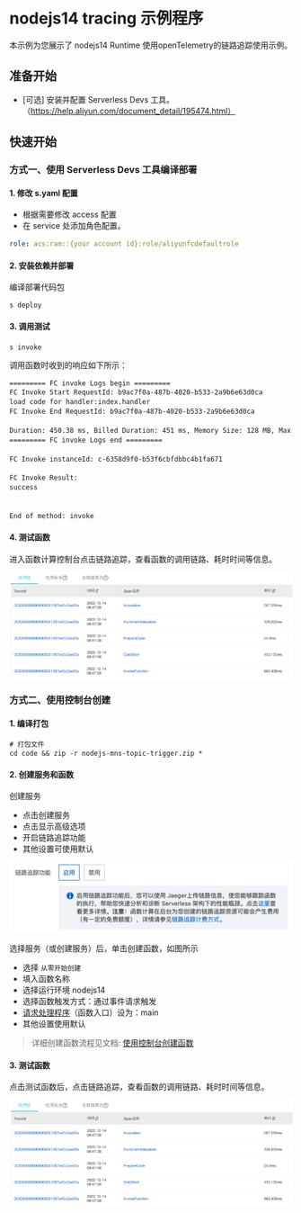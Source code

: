 # nodejs14 tracing 示例程序
本示例为您展示了 nodejs14 Runtime 使用openTelemetry的链路追踪使用示例。




## 准备开始
- [可选] 安装并配置 Serverless Devs 工具。（https://help.aliyun.com/document_detail/195474.html）

## 快速开始
### 方式一、使用 Serverless Devs 工具编译部署

#### 1. 修改 s.yaml 配置
- 根据需要修改 access 配置
- 在 service 处添加角色配置。
```yaml
role: acs:ram::{your account id}:role/aliyunfcdefaultrole
```

#### 2. 安装依赖并部署

编译部署代码包
```shell
s deploy
```


#### 3. 调用测试

```shell
s invoke
```

调用函数时收到的响应如下所示：

```bash
========= FC invoke Logs begin =========
FC Invoke Start RequestId: b9ac7f0a-487b-4020-b533-2a9b6e63d0ca
load code for handler:index.handler
FC Invoke End RequestId: b9ac7f0a-487b-4020-b533-2a9b6e63d0ca

Duration: 450.38 ms, Billed Duration: 451 ms, Memory Size: 128 MB, Max Memory Used: 16.71 MB
========= FC invoke Logs end =========

FC Invoke instanceId: c-6358d9f0-b53f6cbfdbbc4b1fa671

FC Invoke Result:
success


End of method: invoke

```
#### 4. 测试函数

进入函数计算控制台点击链路追踪，查看函数的调用链路、耗时时间等信息。

![img_5](assets/img_3.png)


### 方式二、使用控制台创建

#### 1. 编译打包

```shell
# 打包文件
cd code && zip -r nodejs-mns-topic-trigger.zip *
```


#### 2. 创建服务和函数

创建服务
- 点击创建服务
- 点击显示高级选项
- 开启链路追踪功能
- 其他设置可使用默认


![img_5](assets/img_1.png)

选择服务（或创建服务）后，单击创建函数，如图所示
- 选择 `从零开始创建`
- 填入函数名称
- 选择运行环境 nodejs14
- 选择函数触发方式：通过事件请求触发
- [请求处理程序](https://help.aliyun.com/document_detail/323526.html)（函数入口）设为：main
- 其他设置使用默认


> 详细创建函数流程见文档: [使用控制台创建函数](https://help.aliyun.com/document_detail/51783.html)

#### 3. 测试函数

点击测试函数后，点击链路追踪，查看函数的调用链路、耗时时间等信息。

![img_5](assets/img_3.png)